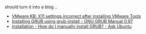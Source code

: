 should turn it into a blog ..
* [VMware KB: X11 settings incorrect after installing VMware Tools](http://kb.vmware.com/selfservice/microsites/search.do?language=en_US&cmd=displayKC&externalId=1035790)
* [Installing GRUB using grub-install - GNU GRUB Manual 0.97](https://www.gnu.org/software/grub/manual/legacy/Installing-GRUB-using-grub_002dinstall.html)
* [installation - How do I manually install GRUB? - Ask Ubuntu](http://askubuntu.com/questions/74761/how-do-i-manually-install-grub)
